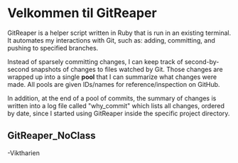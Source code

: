 # Velkommen til GitReaper

GitReaper is a helper script written in Ruby that is run in an existing terminal. It automates my interactions with Git, such as: adding, committing, and pushing to specified branches.

Instead of sparsely committing changes, I can keep track of second-by-second snapshots of changes to files watched by Git. Those changes are wrapped up into a single __pool__ that I can summarize what changes were made. All pools are given IDs/names for reference/inspection on GitHub.

In addition, at the end of a pool of commits, the summary of changes is written into a log file called "why_commit" which lists all changes, ordered by date, since I started using GitReaper inside the specific project directory.

## GitReaper_NoClass




-Viktharien